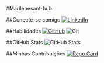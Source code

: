 #Marilenesant-hub

##Conecte-se comigo
[![LinkedIn](https://img.shields.io/badge/LinkedIn-0077B5?style=for-the-badge&logo=linkedin&logoColor=white)](https://www.linkedin.com/in/marilene-santana-de-oliveira-a46111122/)

##Habilidades
[![GitHub](https://img.shields.io/badge/GitHub-100000?style=for-the-badge&logo=github&logoColor=white)](https://github.com/Marilenesant-hub) ![Git](https://img.shields.io/badge/GIT-E44C30?style=for-the-badge&logo=git&logoColor=white)

##GitHub Stats
![GitHub Stats](https://github-readme-stats.vercel.app/api?username=Marilenesant-hub&theme=transparent&bg_color=000&border_color=30A3DC&show_icons=true&icon_color=30A3DC&title_color=E94D5F&text_color=FFF)

##Minhas Contribuições
[![Repo Card](https://github-readme-stats.vercel.app/api/pin/?username=Marilenesant-hub&repo=SEUREPOSITORIO&bg_color=000&border_color=30A3DC&show_icons=true&icon_color=30A3DC&title_color=E94D5F&text_color=FFF)](https://github.com/Marilenesant-hub/dio-lab-open-source)

